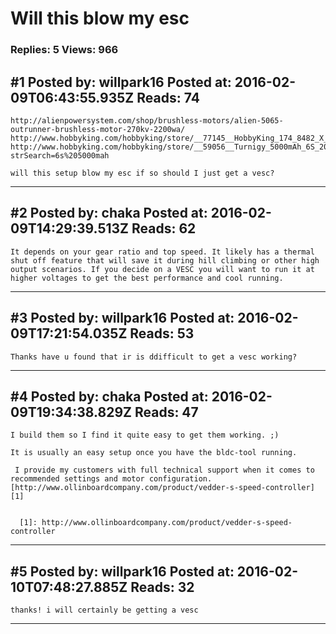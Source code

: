# Will this blow my esc

### Replies: 5 Views: 966

## \#1 Posted by: willpark16 Posted at: 2016-02-09T06:43:55.935Z Reads: 74

```
http://alienpowersystem.com/shop/brushless-motors/alien-5065-outrunner-brushless-motor-270kv-2200wa/
http://www.hobbyking.com/hobbyking/store/__77145__HobbyKing_174_8482_X_Car_Beast_Series_ESC_1_8_Scale_150A.html
http://www.hobbyking.com/hobbyking/store/__59056__Turnigy_5000mAh_6S_20C_Lipo_Pack_AR_Warehouse_.html?strSearch=6s%205000mah

will this setup blow my esc if so should I just get a vesc?
```

---
## \#2 Posted by: chaka Posted at: 2016-02-09T14:29:39.513Z Reads: 62

```
It depends on your gear ratio and top speed. It likely has a thermal shut off feature that will save it during hill climbing or other high output scenarios. If you decide on a VESC you will want to run it at higher voltages to get the best performance and cool running.
```

---
## \#3 Posted by: willpark16 Posted at: 2016-02-09T17:21:54.035Z Reads: 53

```
Thanks have u found that ir is ddifficult to get a vesc working?
```

---
## \#4 Posted by: chaka Posted at: 2016-02-09T19:34:38.829Z Reads: 47

```
I build them so I find it quite easy to get them working. ;)

It is usually an easy setup once you have the bldc-tool running.

 I provide my customers with full technical support when it comes to recommended settings and motor configuration. [http://www.ollinboardcompany.com/product/vedder-s-speed-controller][1]


  [1]: http://www.ollinboardcompany.com/product/vedder-s-speed-controller
```

---
## \#5 Posted by: willpark16 Posted at: 2016-02-10T07:48:27.885Z Reads: 32

```
thanks! i will certainly be getting a vesc
```

---
